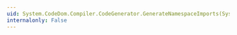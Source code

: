 ```yaml
---
uid: System.CodeDom.Compiler.CodeGenerator.GenerateNamespaceImports(System.CodeDom.CodeNamespace)
internalonly: False
---
```

